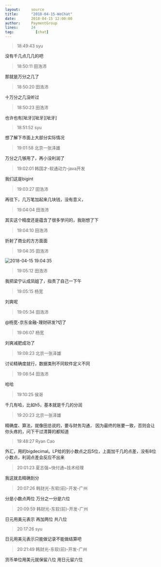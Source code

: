 ```yaml
---
layout:     source 
title:      "2018-04-15-WeChat"
date:       2018-04-15 12:00:00
author:     PaymentGroup
lines:      24 
tag:		  [chat]
---
```

> 18:49:43  syu  
   
没有千几点几几的吧  
   
> 18:50:11  田浩沛  
   
那就是万分之几了  
   
> 18:50:20  田浩沛  
   
十万分之几没听过  
   
> 18:50:23  田浩沛  
   
也许也有[呲牙][呲牙][呲牙]  
   
> 18:51:52  syu  
   
想了解下市面上大部分实际情况  
   
> 19:01:58  北京一张泽雄  
   
万分之几够用了，再小没利润了  
   
> 19:02:01  韩国才-软通动力-java开发  
   
我们这是bigint  
   
> 19:03:27  田浩沛  
   
再往下，几万笔加起来几块钱，没有意义，  
   
> 19:04:04  田浩沛  
   
其实这个精度还是蕴含了很多学问的，我刚想了下  
   
> 19:04:10  田浩沛  
   
折射了商业的方方面面  
   
> 19:04:35  田浩沛  
   
![2018-04-15 19:04:35](http://static.cocolian.cn/img/201804/20180415_190435.png) 
   
> 19:05:12  田浩沛  
   
我把梁宁认成凤姐了，指责了自己一下午  
   
> 19:05:15  杨宽  
   
刘爽呢  
   
> 19:05:34  田浩沛  
   
@杨宽-京东金融-理财研发?切了  
   
> 19:06:07  杨宽  
   
刘爽减肥成功了  
   
> 19:08:23  北京一张泽雄  
   
讨论精确度就行，数据类刑不同软件定义不同  
   
> 19:08:54  田浩沛  
   
哈哈  
   
> 19:10:25  侯哥  
   
千几有哈，比如h5，基本就是千几的分润  
   
> 19:20:23  北京一张泽雄  
   
精确度、算法，就像田总说的，要与财务沟通， 因为最终的账要一致，否则会让你头疼的，问下干过清算的都知道  
   
> 19:48:27  Ryan Cao  
   
外汇，用的bigdecimal。LP给的到小数点之后5位，上面加千几的点差，没有8位小数点，利润点差会反应不出来  
   
> 20:01:23  夏志强~快付通~技术经理  
   
我这就去精确到分  
   
> 20:07:26  韩财光-东软(前)-开发-广州  
   
分是小数点两位 万分之一分是六位  
   
> 20:09:59  韩财光-东软(前)-开发-广州  
   
日元用美元表示 再加两位 共八位  
   
> 20:17:26  syu  
   
日元用美元表示只能做记录不能做结算吧  
   
> 20:21:49  韩财光-东软(前)-开发-广州  
   
货币单位用美元就保留八位 用日元留六位  
   
